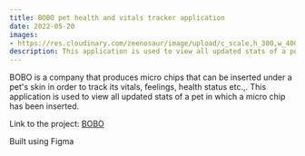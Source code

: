 ```yaml
---
title: BOBO pet health and vitals tracker application
date: 2022-05-20
images:
- https://res.cloudinary.com/zeenosaur/image/upload/c_scale,h_300,w_400/v1656443223/karsten-winegeart-NE0XGVKTmcA-unsplash_hn99cb.jpg
description: This application is used to view all updated stats of a pet in which a micro chip has been inserted. 
---
```


 BOBO is a company that produces micro chips that can be inserted under a pet's skin in order to track its vitals, feelings, health status etc.,. This application is used to view all updated stats of a pet in which a micro chip has been inserted. 

Link to the project:
[BOBO](https://www.figma.com/proto/gjaJLUYKhi9JLIKAvdsqjp/bobo?node-id=2%3A2&scaling=scale-down&page-id=0%3A1&starting-point-node-id=2%3A2&show-proto-sidebar=1)

Built using Figma
